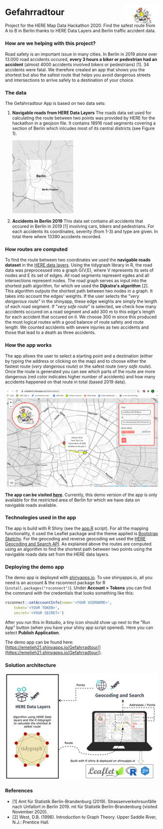 <p align="right" style="margin-bottom: -5em;">
	<img src="assets/logo.jpeg" alt="drawing" width="110"/>
</p>
<h1 style="margin-top: -2em;">Gefahrradtour</h1>

Project for the HERE Map Data Hackathon 2020. Find the safest route from A to B in Berlin thanks to HERE Data Layers and Berlin traffic accident data.

### How are we helping with this project?
Road safety is an important issue in many cities. In Berlin in 2019 alone over 13.000 road accidents occured, **every 3 hours a biker or pedestrian had an accident** (almost 4000 accidents involved bikers or pedestrians) [1]. 34 accidents were fatal. We therefore created an app that shows you the shortest but also the safest route that helps you avoid dangerous streets and intersections to arrive safely to a destination of your choice.


### The data
The Gefahrradtour App is based on two data sets:

1. **Navigable roads from HERE Data Layers**
The roads data set used for calculating the route between two points was provided by HERE for the hackathon in a geojson file. It contains 18916 road segments covering a section of Berlin which inlcudes most of its central districts (see Figure 1).
	
	![image](assets/berlin_boundingbox_hereroads200.JPG)	
2. **Accidents in Berlin 2019**
This data set contains all accidents that occured in Berlin in 2019 [1] involving cars, bikers and pedestrians. For each accidents its coordinates, severity (from 1-3) and type are given. In total there where 13390 accidents recorded.


### How routes are computed
To find the route between two coordinates we used the **navigable roads dataset** in the [HERE data layers](https://developer.here.com/products/data-layers).
Using the tidygraph library in R, the road data was preprocessed into a graph G(V,E), where V represents its sets of nodes and E its set of edges. All road segments represent egdes and all intersections represent nodes.
The road graph serves as input into the shortest path algorithm, for which we used the **Dijkstra's algorithm** [2]. This algorithm outputs the shortest path between two nodes in a graph. It takes into account the edges' weights. If the user selects the "_very dangerous route_" in the shinyapp, these edge weights are simply the length of each road segment. If "_very safe route_" is selected, we check how many accidents occured on a road segment and add 300 m to this edge's length for each accident that occured on it. We choose 300 m since this produced the most logical routes with a good balance of route safety and route length. We counted accidents with severe injuries as two accidents and those that lead to a death as three accidents.

### How the app works
The app allows the user to select a starting point and a destination (either by typing the address or clicking on the map) and to choose either the fastest route (_very dangerous route_) or the safest route (_very safe route_). Once the route is generated you can see which parts of the route are more dangerous (red color indicates higher number of accidents) and how many accidents happened on that route in total (based 2019 data). 

![image](assets/app-screenshot.png)

**The app can be visited [here](https://emelieh21.shinyapps.io/Gefahrradtour/)**. Currently, this demo version of the app is only available for the restricted area of Berlin for which we have data on navigable roads available.

### Technologies used in the app

The app is build with R Shiny (see the [app.R](app.R) script). For all the mapping functionality, it used the Leaflet package and the theme applied is [Bootstrap Sketchy](https://bootswatch.com/sketchy/). For the geocoding and reverse geocoding we used the [HERE Geocoding and Search API](https://developer.here.com/products/geocoding-and-search). As explained above the routes are computed using an algorithm to find the shortest path between two points using the navigable roads data set from the HERE data layers.


### Deploying the demo app
The demo app is deployed with [shinyapps.io](https://www.shinyapps.io/admin/). To use shinyapps.io, all you need is an account & the rsconnect package for R (`install.packages("rsconnect")`). Under **Account > Tokens** you can find the command with the credentials that looks something like this:

```R
rsconnect::setAccountInfo(name='<YOUR USERNAME>', 
	token='<YOUR TOKEN>', 
	secret='<YOUR SECRET>')
```
After you run this in Rstudio, a tiny icon should show up next to the "Run App" button (when you have your shiny app script opened). Here you can select **Publish Application**. 

The demo app can be found here: [https://emelieh21.shinyapps.io/Gefahrradtour/](https://emelieh21.shinyapps.io/Gefahrradtour/).

### Solution architecture
![image](assets/solution-architecture.png)

### References
- [1] Amt für Statistik Berlin-Brandenburg (2019). Strassenverkehrsunfälle nach Unfallort in Berlin 2019. mt für Statistik Berlin-Brandenburg (visited November 2020).
- [2] West, D.B. (1996). Introduction to Graph Theory. Upper Saddle River, N.J.: Prentice Hall.

